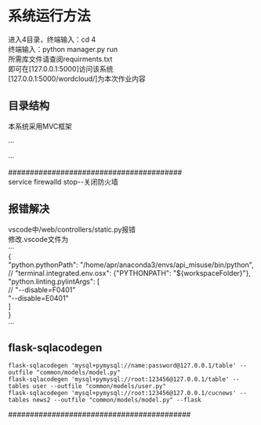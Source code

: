 # 系统运行方法  

进入4目录，终端输入：cd 4  
终端输入：python manager.py run  
所需库文件请查阅requirments.txt  
即可在[127.0.0.1:5000]访问该系统  
[127.0.0.1:5000/wordcloud/]为本次作业内容  

## 目录结构  

本系统采用MVC框架  
  
···  
  
···  
  
########################################  
service firewalld stop--关闭防火墙  

## 报错解决  

vscode中/web/controllers/static.py报错  
修改.vscode文件为  
···  
{  
    "python.pythonPath": "/home/apr/anaconda3/envs/api_misuse/bin/python",  
    // "terminal.integrated.env.osx": {"PYTHONPATH": "${workspaceFolder}"},  
    "python.linting.pylintArgs": [  
        // "--disable=F0401"  
        "--disable=E0401"  
    ]  
}  
···  
  
## flask-sqlacodegen  
  
    flask-sqlacodegen 'mysql+pymysql://name:password@127.0.0.1/table' --outfile "common/models/model.py"  
    flask-sqlacodegen 'mysql+pymysql://root:123456@127.0.0.1/table' --tables user --outfile "common/models/user.py"   
    flask-sqlacodegen 'mysql+pymysql://root:123456@127.0.0.1/cucnews' --tables news2 --outfile "common/models/model.py" --flask 
##########################################  
